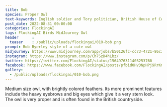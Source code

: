 ```yaml
---
title: Bob
species: Proper Owl
text-keywords: English soldier and Tory politician, British House of Commons, piano teacher, Missouri , very detailed, fool-the-eye realistic style, 
post_date: 2022-08-31 00:00:00
categories: FlockingAI
tags: FlockingAI Birds MidJourney Owl
header      :
  teaser    : /public/uploads/flockingai/010-bob.png
prompt: Bob Byerley style of a cute owl
midjourney: https://www.midjourney.com/app/jobs/b50126fc-cc73-4721-86c3-78f1aa83e9d7
instagram: https://www.instagram.com/p/Ch7SzD4hLbz/
twitter: https://twitter.com/FlockingAI/status/1564976311403253760
facebook: https://www.facebook.com/FlockingAI/posts/pfbid0Hv3NpHPj9RrKmpxtCuZrA6YmK7gmsQ9UBGMFYLb4UK4wDKJbbrHhhYFuZn92n3fhl
gallery: 
  - /public/uploads/flockingai/010-bob.png
---
```


Medium size owl, with brightly colored feathers. Its more prominent features include the heavy eyebrows and big eyes which give it a very stern look. The owl is very proper and is often found in the British countryside.
